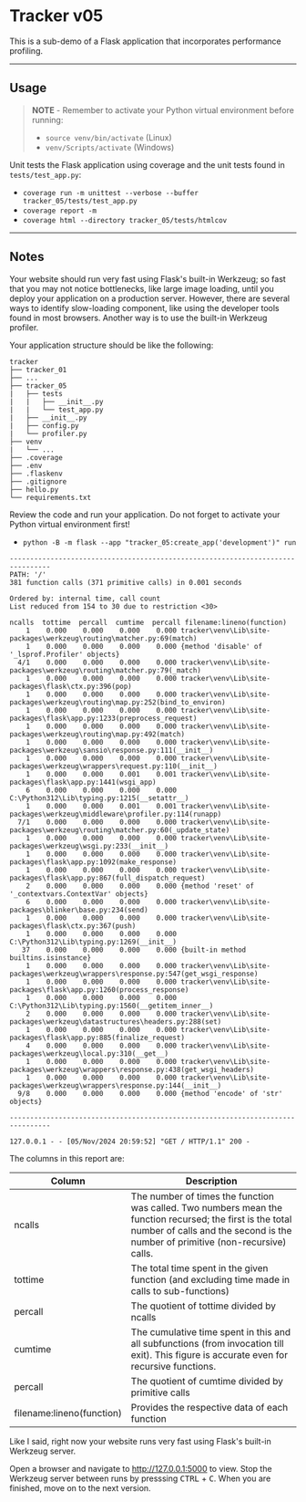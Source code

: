 # Tracker v05

This is a sub-demo of a Flask application that incorporates performance profiling.

-----

## Usage

> **NOTE** - Remember to activate your Python virtual environment before running:
>
> - `source venv/bin/activate` (Linux)
> - `venv/Scripts/activate` (Windows)

Unit tests the Flask application using coverage and the unit tests found in `tests/test_app.py`:

- `coverage run -m unittest --verbose --buffer tracker_05/tests/test_app.py`
- `coverage report -m`
- `coverage html --directory tracker_05/tests/htmlcov`

-----

## Notes

Your website should run very fast using Flask's built-in Werkzeug; so fast that you may not notice bottlenecks, like large image loading, until you deploy your application on a production server. However, there are several ways to identify slow-loading component, like using the developer tools found in most browsers. Another way is to use the built-in Werkzeug profiler.

Your application structure should be like the following:

```text
tracker
├── tracker_01
├── ...
├── tracker_05
|   ├── tests
|   |   ├── __init__.py
|   |   └── test_app.py
|   ├── __init__.py
|   ├── config.py
|   └── profiler.py
├── venv
|   └── ...
├── .coverage
├── .env
├── .flaskenv
├── .gitignore
├── hello.py
└── requirements.txt
```

Review the code and run your application. Do not forget to activate your Python virtual environment first!

- `python -B -m flask --app "tracker_05:create_app('development')" run`

```text
--------------------------------------------------------------------------------
PATH: '/'
381 function calls (371 primitive calls) in 0.001 seconds

Ordered by: internal time, call count
List reduced from 154 to 30 due to restriction <30>

ncalls  tottime  percall  cumtime  percall filename:lineno(function)
    1    0.000    0.000    0.000    0.000 tracker\venv\Lib\site-packages\werkzeug\routing\matcher.py:69(match)
    1    0.000    0.000    0.000    0.000 {method 'disable' of '_lsprof.Profiler' objects}
  4/1    0.000    0.000    0.000    0.000 tracker\venv\Lib\site-packages\werkzeug\routing\matcher.py:79(_match)
    1    0.000    0.000    0.000    0.000 tracker\venv\Lib\site-packages\flask\ctx.py:396(pop)
    1    0.000    0.000    0.000    0.000 tracker\venv\Lib\site-packages\werkzeug\routing\map.py:252(bind_to_environ)
    1    0.000    0.000    0.000    0.000 tracker\venv\Lib\site-packages\flask\app.py:1233(preprocess_request)
    1    0.000    0.000    0.000    0.000 tracker\venv\Lib\site-packages\werkzeug\routing\map.py:492(match)
    1    0.000    0.000    0.000    0.000 tracker\venv\Lib\site-packages\werkzeug\sansio\response.py:111(__init__)
    1    0.000    0.000    0.000    0.000 tracker\venv\Lib\site-packages\werkzeug\wrappers\request.py:110(__init__)
    1    0.000    0.000    0.001    0.001 tracker\venv\Lib\site-packages\flask\app.py:1441(wsgi_app)
    6    0.000    0.000    0.000    0.000 C:\Python312\Lib\typing.py:1215(__setattr__)
    1    0.000    0.000    0.001    0.001 tracker\venv\Lib\site-packages\werkzeug\middleware\profiler.py:114(runapp)
  7/1    0.000    0.000    0.000    0.000 tracker\venv\Lib\site-packages\werkzeug\routing\matcher.py:60(_update_state)
    1    0.000    0.000    0.000    0.000 tracker\venv\Lib\site-packages\werkzeug\wsgi.py:233(__init__)
    1    0.000    0.000    0.000    0.000 tracker\venv\Lib\site-packages\flask\app.py:1092(make_response)
    1    0.000    0.000    0.000    0.000 tracker\venv\Lib\site-packages\flask\app.py:867(full_dispatch_request)
    2    0.000    0.000    0.000    0.000 {method 'reset' of '_contextvars.ContextVar' objects}
    6    0.000    0.000    0.000    0.000 tracker\venv\Lib\site-packages\blinker\base.py:234(send)
    1    0.000    0.000    0.000    0.000 tracker\venv\Lib\site-packages\flask\ctx.py:367(push)
    1    0.000    0.000    0.000    0.000 C:\Python312\Lib\typing.py:1269(__init__)
   37    0.000    0.000    0.000    0.000 {built-in method builtins.isinstance}
    1    0.000    0.000    0.000    0.000 tracker\venv\Lib\site-packages\werkzeug\wrappers\response.py:547(get_wsgi_response)
    1    0.000    0.000    0.000    0.000 tracker\venv\Lib\site-packages\flask\app.py:1260(process_response)
    1    0.000    0.000    0.000    0.000 C:\Python312\Lib\typing.py:1560(__getitem_inner__)
    2    0.000    0.000    0.000    0.000 tracker\venv\Lib\site-packages\werkzeug\datastructures\headers.py:288(set)
    1    0.000    0.000    0.000    0.000 tracker\venv\Lib\site-packages\flask\app.py:885(finalize_request)
    4    0.000    0.000    0.000    0.000 tracker\venv\Lib\site-packages\werkzeug\local.py:310(__get__)
    1    0.000    0.000    0.000    0.000 tracker\venv\Lib\site-packages\werkzeug\wrappers\response.py:438(get_wsgi_headers)
    1    0.000    0.000    0.000    0.000 tracker\venv\Lib\site-packages\werkzeug\wrappers\response.py:144(__init__)
  9/8    0.000    0.000    0.000    0.000 {method 'encode' of 'str' objects}

--------------------------------------------------------------------------------

127.0.0.1 - - [05/Nov/2024 20:59:52] "GET / HTTP/1.1" 200 -
```

The columns in this report are:

| Column                    | Description                                                             |
| ------------------------- | ------------------------------------------------------------------------|
| ncalls                    | The number of times the function was called. Two numbers mean the function recursed; the first is the total number of calls and the second is the number of primitive (non-recursive) calls.   |
| tottime                   | The total time spent in the given function (and excluding time made in calls to sub-functions) |
| percall                   | The quotient of tottime divided by ncalls                               |
| cumtime                   | The cumulative time spent in this and all subfunctions (from invocation till exit). This figure is accurate even for recursive functions. |
| percall                   | The quotient of cumtime divided by primitive calls                      |
| filename:lineno(function) | Provides the respective data of each function                           |

Like I said, right now your website runs very fast using Flask's built-in Werkzeug server.

Open a browser and navigate to <http://127.0.0.1:5000> to view. Stop the Werkzeug server between runs by presssing <kbd>CTRL</kbd> +  <kbd>C</kbd>. When you are finished, move on to the next version.
